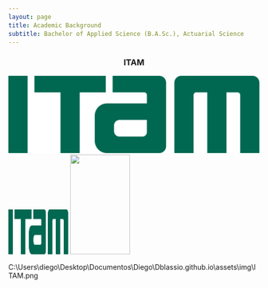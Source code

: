 ```yaml
---
layout: page
title: Academic Background
subtitle: Bachelor of Applied Science (B.A.Sc.), Actuarial Science
---
```


<center>
<h3>ITAM</h3>
</center>

![ITAM|320x271](./assets/img/ITAM.png)
<img src="ITAM.png" width = "120" height = "90"/>
<img src="C:\Users\diego\Desktop\Documentos\Diego\Dblassio.github.io\assets\img\ITAM.png" width = "120" height = "200"/>

C:\Users\diego\Desktop\Documentos\Diego\Dblassio.github.io\assets\img\ITAM.png